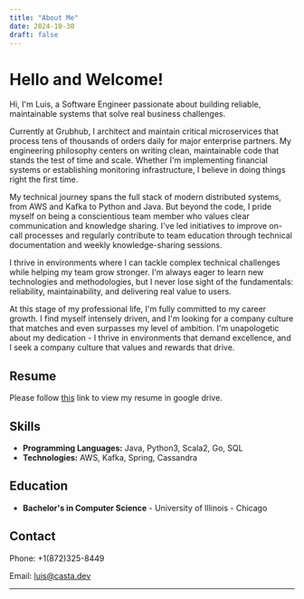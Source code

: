 ```yaml
---
title: "About Me"
date: 2024-10-30
draft: false
---
```


# Hello and Welcome!

Hi, I'm Luis, a Software Engineer passionate about building reliable, maintainable systems that solve real business challenges.

Currently at Grubhub, I architect and maintain critical microservices that process tens of thousands of orders daily for major enterprise partners. My engineering philosophy centers on writing clean, maintainable code that stands the test of time and scale. Whether I'm implementing financial systems or establishing monitoring infrastructure, I believe in doing things right the first time.

My technical journey spans the full stack of modern distributed systems, from AWS and Kafka to Python and Java. But beyond the code, I pride myself on being a conscientious team member who values clear communication and knowledge sharing. I've led initiatives to improve on-call processes and regularly contribute to team education through technical documentation and weekly knowledge-sharing sessions.

I thrive in environments where I can tackle complex technical challenges while helping my team grow stronger. I'm always eager to learn new technologies and methodologies, but I never lose sight of the fundamentals: reliability, maintainability, and delivering real value to users.

At this stage of my professional life, I'm fully committed to my career growth. I find myself intensely driven, and I'm looking for a company culture that matches and even surpasses my level of ambition. I'm unapologetic about my dedication - I thrive in environments that demand excellence, and I seek a company culture that values and rewards that drive.

## Resume

Please follow [this](https://drive.google.com/file/d/1ihYY0fJ8ElcxyDEj7rUdI8s6wMiHhruc/view?usp=sharing) link to view my resume in google drive.

## Skills

- **Programming Languages:** Java, Python3, Scala2, Go, SQL
- **Technologies:** AWS, Kafka, Spring, Cassandra

## Education

- **Bachelor's in Computer Science** - University of Illinois - Chicago

## Contact
Phone: +1(872)325-8449

Email: luis@casta.dev

---
